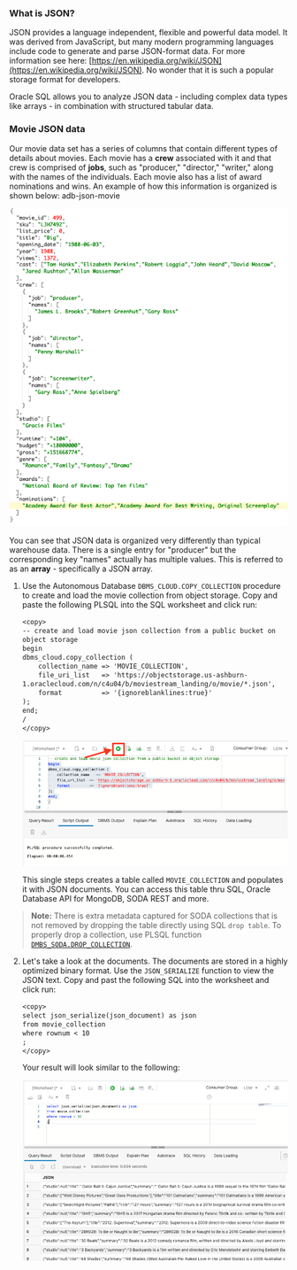 <!---
{
    "name":"Create and load JSON Collection from object storage",
    "description":
    "* Loads data using DBMS_CLOUD.COPY_COLLECTION
     * Introduces JSON_SERIALIZE, JSON_VALUE and JSON_QUERY (minimal)
     * Creates a view over JSON data
     * Performs basic JSON queries"
}
--->
### What is JSON?
JSON provides a language independent, flexible and powerful data model. It was derived from JavaScript, but many modern programming languages include code to generate and parse JSON-format data. For more information see here: [https://en.wikipedia.org/wiki/JSON](https://en.wikipedia.org/wiki/JSON). No wonder that it is such a popular storage format for developers. 

Oracle SQL allows you to analyze JSON data - including complex data types like arrays - in combination with structured tabular data.

### Movie JSON data
Our movie data set has a series of columns that contain different types of details about movies. Each movie has a **crew** associated with it and that crew is comprised of **jobs**, such as "producer," "director," "writer," along with the names of the individuals. Each movie also has a list of award nominations and wins. An example of how this information is organized is shown below:
adb-json-movie

![JSON example](images/adb-json-movie.png " ")

You can see that JSON data is organized very differently than typical warehouse data. There is a single entry for "producer" but the corresponding key "names" actually has multiple values. This is referred to as an **array** - specifically a JSON array. 

1. Use the Autonomous Database ``DBMS_CLOUD.COPY_COLLECTION`` procedure to create and load the movie collection from object storage. Copy and paste the following PLSQL into the SQL worksheet and click run:
    ```
    <copy>
    -- create and load movie json collection from a public bucket on object storage
    begin
    dbms_cloud.copy_collection (
        collection_name => 'MOVIE_COLLECTION',
        file_uri_list   => 'https://objectstorage.us-ashburn-1.oraclecloud.com/n/c4u04/b/moviestream_landing/o/movie/*.json',	
        format          => '{ignoreblanklines:true}'
    );
    end;
    /
    </copy>
    ```
    
    ![Create JSON movie collection](images/adb-create-json-collection.png)
    
    This single steps creates a table called `MOVIE_COLLECTION` and populates it with JSON documents. You can access this table thru SQL, Oracle Database API for MongoDB, SODA REST and more.

> **Note:** There is extra metadata captured for SODA collections that is not removed by dropping the table directly using SQL ``drop table``. To properly drop a collection, use PLSQL function [`DMBS_SODA.DROP_COLLECTION`](https://docs.oracle.com/en/database/oracle/oracle-database/18/adsdp/using-soda-pl-sql.html#GUID-D29C4FFF-D093-4C1B-889A-5C29B63756C6).

2. Let's take a look at the documents. The documents are stored in a highly optimized binary format. Use the `JSON_SERIALIZE` function to view the JSON text. Copy and past the following SQL into the worksheet and click run:
    ```
    <copy>
    select json_serialize(json_document) as json
    from movie_collection
    where rownum < 10
    ;
    </copy>
    ```

    Your result will look similar to the following:
    
    ![Simple JSON query](images/adb-simple-query-json.png)
